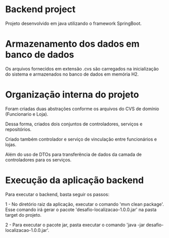 # Backend project

Projeto desenvolvido em java utilizando o framework SpringBoot.

# Armazenamento dos dados em banco de dados

Os arquivos fornecidos em extensão .cvs são carregados na inicialização do sistema e armazenados no banco de dados em memória H2.

# Organização interna do projeto

Foram criadas duas abstrações conforme os arquivos do CVS de domínio (Funcionario e Loja).

Dessa forma, criados dois conjuntos de controladores, serviços e repositórios.

Criado também controlador e serviço de vinculação entre funcionários e lojas.

Além do uso de DTOs para transferência de dados da camada de controladores para os serviços.

# Execução da aplicação backend

Para executar o backend, basta seguir os passos:

1 - No diretório raiz da aplicação, executar o comando 'mvn clean package'. Esse comando irá gerar o pacote 'desafio-localizacao-1.0.0.jar' na pasta target do projeto.

2 - Para executar o pacote jar, pasta executar o comando 'java -jar desafio-localizacao-1.0.0.jar'.





